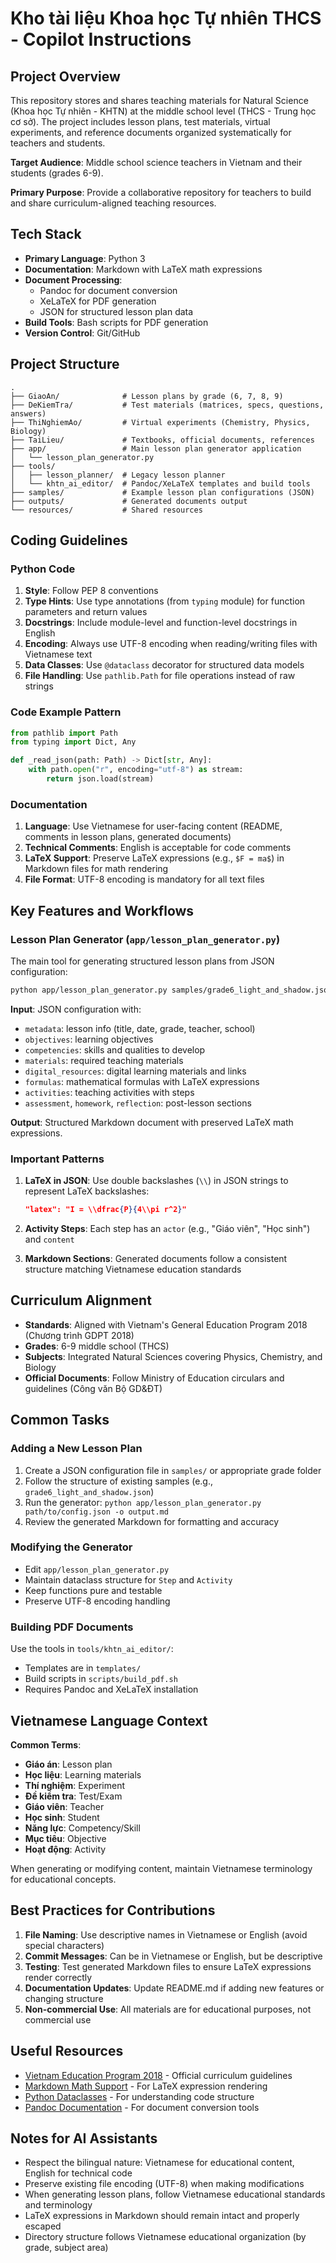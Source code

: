 # Kho tài liệu Khoa học Tự nhiên THCS - Copilot Instructions

## Project Overview

This repository stores and shares teaching materials for Natural Science (Khoa học Tự nhiên - KHTN) at the middle school level (THCS - Trung học cơ sở). The project includes lesson plans, test materials, virtual experiments, and reference documents organized systematically for teachers and students.

**Target Audience**: Middle school science teachers in Vietnam and their students (grades 6-9).

**Primary Purpose**: Provide a collaborative repository for teachers to build and share curriculum-aligned teaching resources.

## Tech Stack

- **Primary Language**: Python 3
- **Documentation**: Markdown with LaTeX math expressions
- **Document Processing**: 
  - Pandoc for document conversion
  - XeLaTeX for PDF generation
  - JSON for structured lesson plan data
- **Build Tools**: Bash scripts for PDF generation
- **Version Control**: Git/GitHub

## Project Structure

```
.
├── GiaoAn/              # Lesson plans by grade (6, 7, 8, 9)
├── DeKiemTra/           # Test materials (matrices, specs, questions, answers)
├── ThiNghiemAo/         # Virtual experiments (Chemistry, Physics, Biology)
├── TaiLieu/             # Textbooks, official documents, references
├── app/                 # Main lesson plan generator application
│   └── lesson_plan_generator.py
├── tools/
│   ├── lesson_planner/  # Legacy lesson planner
│   └── khtn_ai_editor/  # Pandoc/XeLaTeX templates and build tools
├── samples/             # Example lesson plan configurations (JSON)
├── outputs/             # Generated documents output
└── resources/           # Shared resources
```

## Coding Guidelines

### Python Code

1. **Style**: Follow PEP 8 conventions
2. **Type Hints**: Use type annotations (from `typing` module) for function parameters and return values
3. **Docstrings**: Include module-level and function-level docstrings in English
4. **Encoding**: Always use UTF-8 encoding when reading/writing files with Vietnamese text
5. **Data Classes**: Use `@dataclass` decorator for structured data models
6. **File Handling**: Use `pathlib.Path` for file operations instead of raw strings

### Code Example Pattern

```python
from pathlib import Path
from typing import Dict, Any

def _read_json(path: Path) -> Dict[str, Any]:
    with path.open("r", encoding="utf-8") as stream:
        return json.load(stream)
```

### Documentation

1. **Language**: Use Vietnamese for user-facing content (README, comments in lesson plans, generated documents)
2. **Technical Comments**: English is acceptable for code comments
3. **LaTeX Support**: Preserve LaTeX expressions (e.g., `$F = ma$`) in Markdown files for math rendering
4. **File Format**: UTF-8 encoding is mandatory for all text files

## Key Features and Workflows

### Lesson Plan Generator (`app/lesson_plan_generator.py`)

The main tool for generating structured lesson plans from JSON configuration:

```bash
python app/lesson_plan_generator.py samples/grade6_light_and_shadow.json -o output.md
```

**Input**: JSON configuration with:
- `metadata`: lesson info (title, date, grade, teacher, school)
- `objectives`: learning objectives
- `competencies`: skills and qualities to develop
- `materials`: required teaching materials
- `digital_resources`: digital learning materials and links
- `formulas`: mathematical formulas with LaTeX expressions
- `activities`: teaching activities with steps
- `assessment`, `homework`, `reflection`: post-lesson sections

**Output**: Structured Markdown document with preserved LaTeX math expressions.

### Important Patterns

1. **LaTeX in JSON**: Use double backslashes (`\\`) in JSON strings to represent LaTeX backslashes:
   ```json
   "latex": "I = \\dfrac{P}{4\\pi r^2}"
   ```

2. **Activity Steps**: Each step has an `actor` (e.g., "Giáo viên", "Học sinh") and `content`

3. **Markdown Sections**: Generated documents follow a consistent structure matching Vietnamese education standards

## Curriculum Alignment

- **Standards**: Aligned with Vietnam's General Education Program 2018 (Chương trình GDPT 2018)
- **Grades**: 6-9 middle school (THCS)
- **Subjects**: Integrated Natural Sciences covering Physics, Chemistry, and Biology
- **Official Documents**: Follow Ministry of Education circulars and guidelines (Công văn Bộ GD&ĐT)

## Common Tasks

### Adding a New Lesson Plan

1. Create a JSON configuration file in `samples/` or appropriate grade folder
2. Follow the structure of existing samples (e.g., `grade6_light_and_shadow.json`)
3. Run the generator: `python app/lesson_plan_generator.py path/to/config.json -o output.md`
4. Review the generated Markdown for formatting and accuracy

### Modifying the Generator

- Edit `app/lesson_plan_generator.py`
- Maintain dataclass structure for `Step` and `Activity`
- Keep functions pure and testable
- Preserve UTF-8 encoding handling

### Building PDF Documents

Use the tools in `tools/khtn_ai_editor/`:
- Templates are in `templates/`
- Build scripts in `scripts/build_pdf.sh`
- Requires Pandoc and XeLaTeX installation

## Vietnamese Language Context

**Common Terms**:
- **Giáo án**: Lesson plan
- **Học liệu**: Learning materials
- **Thí nghiệm**: Experiment
- **Đề kiểm tra**: Test/Exam
- **Giáo viên**: Teacher
- **Học sinh**: Student
- **Năng lực**: Competency/Skill
- **Mục tiêu**: Objective
- **Hoạt động**: Activity

When generating or modifying content, maintain Vietnamese terminology for educational concepts.

## Best Practices for Contributions

1. **File Naming**: Use descriptive names in Vietnamese or English (avoid special characters)
2. **Commit Messages**: Can be in Vietnamese or English, but be descriptive
3. **Testing**: Test generated Markdown files to ensure LaTeX expressions render correctly
4. **Documentation Updates**: Update README.md if adding new features or changing structure
5. **Non-commercial Use**: All materials are for educational purposes, not commercial use

## Useful Resources

- [Vietnam Education Program 2018](https://moet.gov.vn) - Official curriculum guidelines
- [Markdown Math Support](https://www.mathjax.org/) - For LaTeX expression rendering
- [Python Dataclasses](https://docs.python.org/3/library/dataclasses.html) - For understanding code structure
- [Pandoc Documentation](https://pandoc.org/) - For document conversion tools

## Notes for AI Assistants

- Respect the bilingual nature: Vietnamese for educational content, English for technical code
- Preserve existing file encoding (UTF-8) when making modifications
- When generating lesson plans, follow Vietnamese educational standards and terminology
- LaTeX expressions in Markdown should remain intact and properly escaped
- Directory structure follows Vietnamese educational organization (by grade, subject area)

